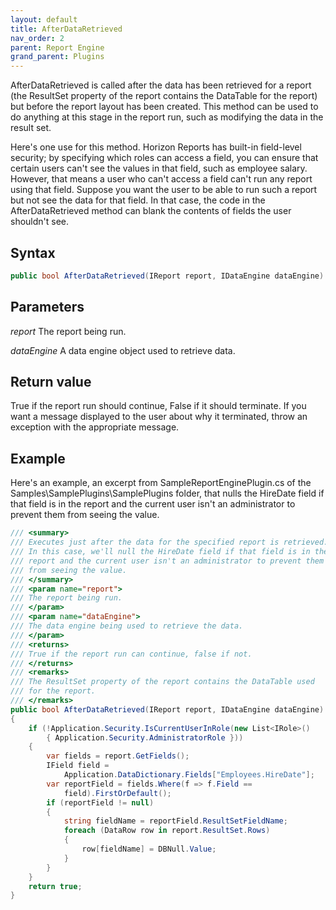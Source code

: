 ```yaml
---
layout: default
title: AfterDataRetrieved
nav_order: 2
parent: Report Engine
grand_parent: Plugins
---
```


AfterDataRetrieved is called after the data has been retrieved for a report (the ResultSet property of the report contains the DataTable for the report) but before the report layout has been created. This method can be used to do anything at this stage in the report run, such as modifying the data in the result set.

Here's one use for this method. Horizon Reports has built-in field-level security; by specifying which roles can access a field, you can ensure that certain users can't see the values in that field, such as employee salary. However, that means a user who can't access a field can't run any report using that field. Suppose you want the user to be able to run such a report but not see the data for that field. In that case, the code in the AfterDataRetrieved method can blank the contents of fields the user shouldn't see.

## Syntax
```csharp
public bool AfterDataRetrieved(IReport report, IDataEngine dataEngine)
```

## Parameters
*report*
The report being run.

*dataEngine*
A data engine object used to retrieve data.

## Return value
True if the report run should continue, False if it should terminate. If you want a message displayed to the user about why it terminated, throw an exception with the appropriate message.

## Example
Here's an example, an excerpt from SampleReportEnginePlugin.cs of the Samples\SamplePlugins\SamplePlugins folder, that nulls the HireDate field if that field is in the report and the current user isn't an administrator to prevent them from seeing the value.

```csharp
/// <summary>
/// Executes just after the data for the specified report is retrieved.
/// In this case, we'll null the HireDate field if that field is in the
/// report and the current user isn't an administrator to prevent them
/// from seeing the value.
/// </summary>
/// <param name="report">
/// The report being run.
/// </param>
/// <param name="dataEngine">
/// The data engine being used to retrieve the data.
/// </param>
/// <returns>
/// True if the report run can continue, false if not.
/// </returns>
/// <remarks>
/// The ResultSet property of the report contains the DataTable used
/// for the report.
/// </remarks>
public bool AfterDataRetrieved(IReport report, IDataEngine dataEngine)
{
    if (!Application.Security.IsCurrentUserInRole(new List<IRole>()
        { Application.Security.AdministratorRole }))
    {
        var fields = report.GetFields();
        IField field =
            Application.DataDictionary.Fields["Employees.HireDate"];
        var reportField = fields.Where(f => f.Field ==
            field).FirstOrDefault();
        if (reportField != null)
        {
            string fieldName = reportField.ResultSetFieldName;
            foreach (DataRow row in report.ResultSet.Rows)
            {
                row[fieldName] = DBNull.Value;
            }
        }
    }
    return true;
}
```
